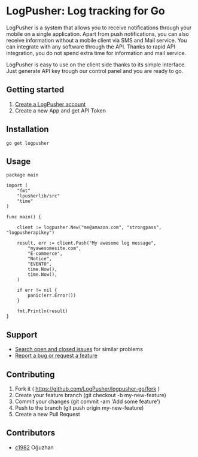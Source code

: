 # LogPusher: Log tracking for Go

LogPusher is a system that allows you to receive notifications through your mobile on a single application. Apart from push notifications, you can also receive information without a mobile client via SMS and Mail service. You can integrate with any software through the API. Thanks to rapid API integration, you do not spend extra time for information and mail service. 

LogPusher is easy to use on the client side thanks to its simple interface. Just generate API key trough our control panel and you are ready to go.

## Getting started

1. [Create a LogPusher account](http://logpusher.com/)
2. Create a new App and get API Token

## Installation

```
go get logpusher
```

## Usage

```golang
package main

import (
	"fmt"
	"lpusherlib/src"
	"time"
)

func main() {

	client := logpusher.New("me@amazon.com", "strongpass", "logpusherapikey")

	result, err := client.Push("My awesome log message",
		"myawesomesite.com",
		"E-commerce",
		"Notice",
		"EVENT0",
		time.Now(),
		time.Now(),
	)

	if err != nil {
		panic(err.Error())
	}

	fmt.Println(result)
}
```

## Support

* [Search open and closed issues](https://github.com/LogPusher/logpusher-ruby/issues?utf8=✓&q=is%3Aissue) for similar problems
* [Report a bug or request a feature](https://github.com/LogPusher/logpusher-ruby/issues/new)

## Contributing

1. Fork it ( https://github.com/LogPusher/logpusher-go/fork )
2. Create your feature branch (git checkout -b my-new-feature)
3. Commit your changes (git commit -am 'Add some feature')
4. Push to the branch (git push origin my-new-feature)
5. Create a new Pull Request

## Contributors

- [c1982](https://github.com/c1982) Oğuzhan